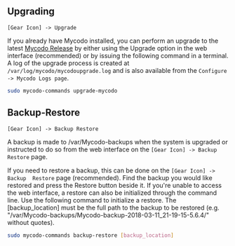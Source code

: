## Upgrading

``[Gear Icon] -> Upgrade``

If you already have Mycodo installed, you can perform an upgrade to the
latest [Mycodo Release](https://github.com/kizniche/Mycodo/releases>)
by either using the Upgrade option in the web interface (recommended) or
by issuing the following command in a terminal. A log of the upgrade
process is created at ``/var/log/mycodo/mycodoupgrade.log`` and is also
available from the ``Configure -> Mycodo Logs page``.

```bash
sudo mycodo-commands upgrade-mycodo
```

## Backup-Restore

``[Gear Icon] -> Backup Restore``

A backup is made to /var/Mycodo-backups when the system is upgraded or instructed to do so from the web interface on the ``[Gear Icon] -> Backup Restore`` page.

If you need to restore a backup, this can be done on the
``[Gear Icon] -> Backup  Restore`` page (recommended). Find the backup
you would like restored and press the Restore button beside it. If
you're unable to access the web interface, a restore can also be
initialized through the command line. Use the following command to
initialize a restore. The \[backup_location\] must be the full path to
the backup to be restored (e.g.
"/var/Mycodo-backups/Mycodo-backup-2018-03-11\_21-19-15-5.6.4/" without
quotes).

```bash
sudo mycodo-commands backup-restore [backup_location]
```
